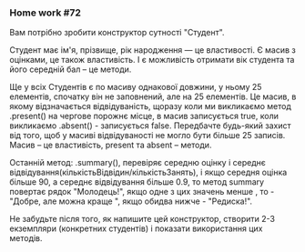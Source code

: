 ### Home work #72
Вам потрібно зробити конструктор сутності "Студент".

Студент має ім'я, прізвище, рік народження — це властивості. Є масив з оцінками, це також властивість. І є можливість отримати вік студента та його середній бал – це методи.

Ще у всіх Студентів є по масиву однакової довжини, у ньому 25 елементів, спочатку він не заповнений, але на 25 елементів. Це масив, в якому відзначається відвідуваність, щоразу коли ми викликаємо метод .present() на чергове порожнє місце, в масив записується true, коли викликаємо .absent() - записується false. Передбачте будь-який захист від того, щоб у масиві відвідуваності не могло бути більше 25 записів. Масив – це властивість, present та absent – ​​методи.

Останній метод: .summary(), перевіряє середню оцінку і середнє відвідування(кількістьВідвідин/кількістьЗанять), і якщо середня оцінка більше 90, а середнє відвідування більше 0.9, то метод summary повертає рядок "Молодець!", якщо одне з цих значень менше , то - "Добре, але можна краще ", якщо обидва нижче - "Редиска!".

Не забудьте після того, як напишите цей конструктор, створити 2-3 екземпляри (конкретних студентів) і показати використання цих методів.